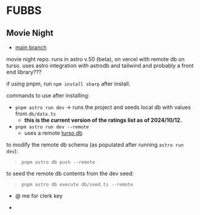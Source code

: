 # FUBBS
## Movie Night 

- [main branch](https://fubbs.vercel.app/)

movie night repo. runs in astro v.50 (beta), on vercel with remote db on turso. uses astro integration with astrodb and tailwind and probably a front end library???

if using pnpm, run 
`npm install sharp`
after install.

commands to use after installing:

- `pnpm astro run dev` -> runs the project and seeds local db with values from `db/data.ts`
  - **this is the current version of the ratings list as of 2024/10/12.**
- `pnpm astro run dev --remote`
  - uses a remote [turso db](https://turso.tech/)

to modify the remote db schema (as populated after running `astro run dev`):
>`pnpm astro db push --remote`

to seed the remote db contents from the dev seed:
> `pnpm astro db execute db/seed.ts --remote`

- @ me for clerk key

- 

